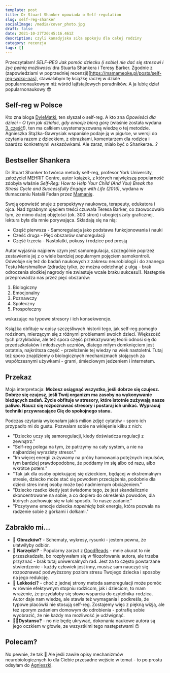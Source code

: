```yaml
---
template: post
title: Dr Stuart Shanker opowiada o Self-regulation
slug: self-reg-shanker
socialImage: /media/cover_photo.jpg
draft: false
date: 2021-10-27T20:45:16.461Z
description: czyli kanadyjska siła spokoju dla całej rodziny
category: recenzja
tags: []
---
```

Przeczytałam! *SELF-REG Jak pomóc dziecku (i sobie) nie dać się stresowi i żyć pełnią możliwości* dra Stuarta Shankera i Teresy Barker. Zgodnie z (zapowiedziami w poprzedniej recenzji)[https://mamameoke.pl/posts/self-reg-woko-nas], stawiałabym tę książkę raczej w dziale popularnonaukowym niż wśród lajfstajlowych poradników. A ja lubię dział popularnonaukowy 😎

## Self-reg w Polsce
Kto zna bloga [DyleMatki](https://dylematki.pl/), ten słyszał o self-reg. A kto zna *Opowieści dla dzieci - O tym jak działać, gdy emocje biorą górę* (właśnie została wydana [3. część](https://www.znak.com.pl/ksiazka/self-regulation-nie-ma-niegrzecznych-dzieci-stazka-gawrysiak-agnieszka-207654)!), ten ma całkiem usystematyzowaną wiedzę o tej metodzie. Agnieszka Stążka-Gawrysiak wspaniale podaje ją w pigułce, w wersji do czytania razem z dzieckiem, z obrazkami, komentarzem dla rodzica i baardzo konkretnymi wskazówkami. Ale zaraz, miało być o Shankerze...?

## Bestseller Shankera
Dr Stuart Shanker to twórca metody self-reg, profesor York University, założyciel MEHRIT Centre, autor książek, z których największą popularność zdobyła właśnie *Self-Reg: How to Help Your Child (And You) Break the Stress Cycle and Successfully Engage with Life (2016)*, wydana w tłumaczeniu Natalii Fedan przez [Mamanię](https://natuli.pl/produkt/self-reg).


Swoją opowieść snuje z perspektywy naukowca, terapeuty, edukatora i ojca. Nad zgrabnym ujęciem treści czuwała Teresa Barker, co zaowocowało tym, że mimo dużej objętości (ok. 300 stron) i ubogiej szaty graficznej, lektura była dla mnie porywająca. Składają się na nią:

* Część pierwsza - Samoregulacja jako podstawa funkcjonowania i nauki
* Cześć druga - Pięć obszarów samoregulacji
* Część trzecia - Nastolatki, pokusy i rodzice pod presją

Autor wyjaśnia najpierw czym jest samoregulacja, szczególnie poprzez zestawienie jej z o wiele bardziej popularnym pojęciem samokontroli. Odwołuje się też do badań naukowych z zakresu neurobiologii i do znanego Testu Marshmallow (zdradzę tylko, że można odetchnąć z ulgą - brak odroczenia słodkiej nagrody nie zwiastuje wcale braku sukcesu!). Następnie przeprowadza nas przez pięć obszarów:
1. Biologiczny
2. Emocjonalny
3. Poznawczy
4. Społeczny
5. Prospołeczny

wskazując na typowe stresory i ich konsekwencje.

Książka obfituje w opisy szczęśliwych historii tego, jak self-reg pomogło rodzinom, mierzącym się z różnymi problemami swoich dzieci. Większość tych przykładów, ale też spora część przekazywanej teorii odnosi się do przedszkolaków i młodszych uczniów, dlatego miłym domknięciem jest ostatnia, najkrótsza część - przełożenie tej wiedzy na wiek nastoletni. Tutaj też sporo znajdziemy o biologicznych mechanizmach stojących za współczesnymi używkami - grami, śmieciowym jedzeniem i internetem.

## Przekaz
Moja interpretacja: **Możesz osiągnąć wszystko, jeśli dobrze się czujesz. Dobrze się czujesz, jeśli Twój organizm ma zasoby na wykonywanie bieżących zadań. Życie obfituje w stresory, które istotnie zużywają nasze paliwo. Naucz się rozpoznawać stresory i postaraj ich unikać. Wypracuj techniki przywracające Cię do spokojnego stanu.**

Podczas czytania wykonałam jakiś milion zdjęć cytatów - sporo ich przypadło mi do gustu. Pozwalam sobie na wklejenie kilku z nich:
* "Dziecko uczy się samoregulacji, kiedy doświadcza regulacji z zewnątrz."
* "Self-reg polega na tym, że patrzymy na cały system, a nie na najbardziej wyrazisty stresor."
* "Im więcej energii zużywamy na próby hamowania potężnych impulsów, tym bardziej prawdopodobne, że poddamy im się albo od razu, albo wkrótce potem."
* "Tak jak dla osoby opiekującej się dzieckiem, będącej w ekstremalnym stresie, dziecko może stać się powodem przeciążenia, podobnie dla dzieci stres innej osoby może być nadmiernym obciążeniem."
* "Dziecko rzadko kiedy jest świadome tego, że jest skandalicznie skoncentrowane na sobie, a co dopiero do określenia powodów, dla których zachowuje się w taki sposób. To nasze zadanie."
* "Pozytywne emocje dziecka *napełniają bak* energią, która pozwala na radzenie sobie z górkami i dołkami."



## Zabrakło mi...
* 🙊 **Obrazków?** - Schematy, wykresy, rysunki - jestem pewna, że ułatwiłyby odbiór.
* 🎯 **Narzędzi?** - Popularny zarzut z [GoodReads](https://www.goodreads.com/book/show/27774752-self-reg) - mnie akurat to nie przeszkadzało, bo rozpływałam się w filozofowaniu autora, ale trzeba przyznać - brak tutaj uniwersalnych rad. Jest za to często powtarzane stwierdzenie - każdy człowiek jest inny, musisz sam nauczyć się rozpoznawać podwyższony poziom stresu Twojego dziecka i sposoby na jego redukcję.
* 🌻 **Lekkości?** - choć z jednej strony metoda samoregulacji może pomóc w równie efektywnym stopniu rodzicom, jak i dzieciom, to mam wrażenie, że przydałoby się słowo wsparcia do czytelnika-rodzica. Autor daje nam wiedzę, ale stawia też wymagania i podkreśla, że typowe placówki nie stosują self-reg. Zostajemy więc z piękną wizją, ale też sporym zadaniem domowym do odrobienia - potrafię sobie wyobrazić, że nie każdy ma możliwość je udźwignąć.
* 🏋️‍♂️**Dystansu?** - no nie będę ukrywać, dokonania naukowe autora są jego oczkiem w głowie, ze wszystkimi tego następstwami 😉 

## Polecam?
No pewnie, że tak 🥰 Ale jeśli zawiłe opisy mechanizmów neurobiologicznych to dla Ciebie przesadne wejście w temat - to po prostu odsyłam do [Agnieszki](https://dylematki.pl/o-mnie/]!).
